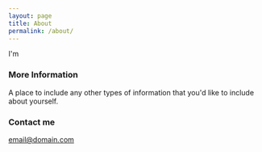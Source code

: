 ```yaml
---
layout: page
title: About
permalink: /about/
---
```


I'm 

### More Information

A place to include any other types of information that you'd like to include about yourself.

### Contact me

[email@domain.com](mailto:email@domain.com)